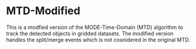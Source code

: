 # MTD-Modified
This is a modfied version of the MODE-Time-Domain (MTD) algorithm to track the detected objects in gridded datasets. The modified version handles the split/merge events which is not cosnidered in the original MTD.
